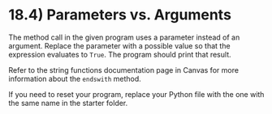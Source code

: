 # 18.4) Parameters vs. Arguments

The method call in the given program uses a parameter instead of an argument.
Replace the parameter with a possible value so that the expression evaluates to
`True`. The program should print that result.

Refer to the string functions documentation page in Canvas for more information
about the `endswith` method.

If you need to reset your program, replace your Python file with the one with
the same name in the starter folder.
